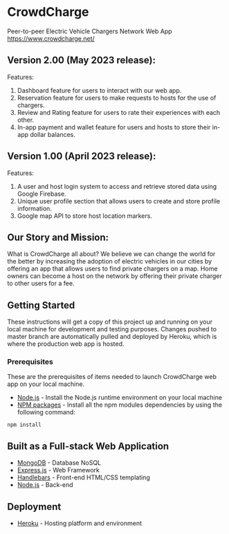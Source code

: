 # CrowdCharge
Peer-to-peer Electric Vehicle Chargers Network Web App
https://www.crowdcharge.net/
## Version 2.00 (May 2023 release):
Features:
<ol>
  <li>Dashboard feature for users to interact with our web app.</li>
  <li>Reservation feature for users to make requests to hosts for the use of chargers.</li>
  <li>Review and Rating feature for users to rate their experiences with each other.</li>
  <li>In-app payment and wallet feature for users and hosts to store their in-app dollar balances.</li>
</ol>

## Version 1.00 (April 2023 release):
Features:
<ol>
  <li>A user and host login system to access and retrieve stored data using Google Firebase.</li>
  <li>Unique user profile section that allows users to create and store profile information.</li>
  <li>Google map API to store host location markers.</li>
</ol>

## Our Story and Mission:
What is CrowdCharge all about?
We believe we can change the world for the better by increasing the adoption of electric vehicles in our cities by offering an app that allows users to find private chargers on a map. Home owners can become a host on the network by offering their private charger to other users for a fee.

## Getting Started

These instructions will get a copy of this project up and running on your local machine for development and testing purposes. Changes pushed to master branch are automatically pulled and deployed by Heroku, which is where the production web app is hosted.

### Prerequisites

These are the prerequisites of items needed to launch CrowdCharge web app on your local machine.

* [Node.js](https://nodejs.org/en/) - Install the Node.js runtime environment on your local machine
* [NPM packages](https://nodejs.org/en/) - Install all the npm modules dependencies by using the following command:
```
npm install
```

## Built as a Full-stack Web Application

* [MongoDB](https://www.mongodb.com/) - Database NoSQL
* [Express.js](https://expressjs.com/) - Web Framework
* [Handlebars](https://handlebarsjs.com/) - Front-end HTML/CSS templating
* [Node.js](https://nodejs.org/en/) - Back-end

## Deployment

* [Heroku](http://www.heroku.com/) - Hosting platform and environment

